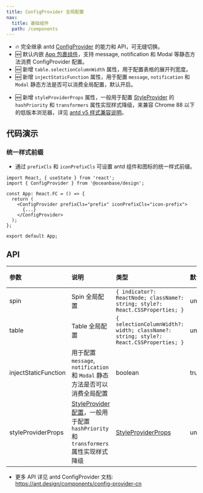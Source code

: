 ```yaml
---
title: ConfigProvider 全局配置
nav:
  title: 基础组件
  path: /components
---
```


- 🔥 完全继承 antd [ConfigProvider](https://ant.design/components/config-provider-cn) 的能力和 API，可无缝切换。
- 🆕 默认内嵌 [App 包裹组件](https://ant.design/components/app-cn)，支持 message, notification 和 Modal 等静态方法消费 ConfigProvider 配置。
- 🆕 新增 `table.selectionColumnWidth` 属性，用于配置表格的展开列宽度。
- 🆕 新增 `injectStaticFunction` 属性，用于配置 `message`, `notification` 和 `Modal` 静态方法是否可以消费全局配置，默认开启。

<Alert type="warning" showIcon={true} message="📢 注意: 如果有多个 ConfigProvider，建议在最顶层的 ConfigProvider 开启 `injectStaticFunction` 即可，其他 ConfigProvider 则需要关闭该配置，否则静态方法可能会有冲突。"></Alert>

- 🆕 新增 `styleProviderProps` 属性，一般用于配置 [StyleProvider](https://github.com/ant-design/cssinjs#styleprovider) 的 `hashPriority` 和 `transformers` 属性实现样式降级，来兼容 Chrome 88 以下的低版本浏览器，详见 [antd v5 样式兼容说明](https://ant-design.antgroup.com/docs/react/compatible-style-cn)。

## 代码演示

<!-- prettier-ignore -->
<code src="../locale/demo/basic.tsx" title="国际化"></code>
<code src="./demo/size.tsx" title="尺寸"></code>
<code src="./demo/theme.tsx" title="主题"></code>
<code src="./demo/spin.tsx" title="Spin"></code>

### 统一样式前缀

- 通过 `prefixCls` 和 `iconPrefixCls` 可设置 antd 组件和图标的统一样式前缀。

```tsx | pure
import React, { useState } from 'react';
import { ConfigProvider } from '@oceanbase/design';

const App: React.FC = () => {
  return (
    <ConfigProvider prefixCls="prefix" iconPrefixCls="icon-prefix">
      {...}
    </ConfigProvider>
  );
};

export default App;
```

## API

| 参数 | 说明 | 类型 | 默认值 | 版本 |
| :-- | :-- | :-- | :-- | :-- |
| spin | Spin 全局配置 | `{ indicator?: ReactNode; className?: string; style?: React.CSSProperties; }` | undefined | - |
| table | Table 全局配置 | `{ selectionColumnWidth?: width; className?: string; style?: React.CSSProperties; }` | undefined | - |
| injectStaticFunction | 用于配置 `message`, `notification` 和 `Modal` 静态方法是否可以消费全局配置 <Alert type="warning" showIcon={true} message="📢 注意: 如果有多个 ConfigProvider，建议在最顶层的 ConfigProvider 开启 `injectStaticFunction` 即可，其他 ConfigProvider 则需要关闭该配置，否则静态方法可能会有冲突。"></Alert> | boolean | true | - |
| styleProviderProps | [StyleProvider 配置](https://github.com/ant-design/cssinjs#styleprovider)，一般用于配置 `hashPriority` 和 `transformers` 属性实现样式降级 | [StyleProviderProps](https://github.com/ant-design/cssinjs/blob/master/src/StyleContext.tsx#L88) | undefined | - |

- 更多 API 详见 antd ConfigProvider 文档: https://ant.design/components/config-provider-cn
